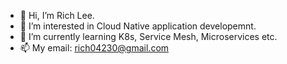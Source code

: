 - 👋 Hi, I’m Rich Lee.
- 👀 I’m interested in Cloud Native application developemnt.
- 🌱 I’m currently learning K8s, Service Mesh, Microservices etc.
- 📫 My email: rich04230@gmail.com

<!---
RICH0423/RICH0423 is a ✨ special ✨ repository because its `README.md` (this file) appears on your GitHub profile.
You can click the Preview link to take a look at your changes.
--->
